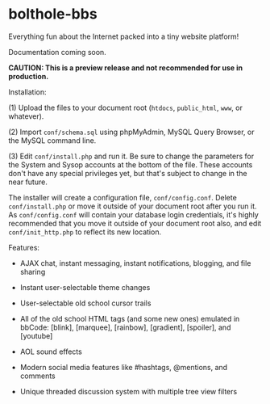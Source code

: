 # bolthole-bbs
Everything fun about the Internet packed into a tiny website platform!

Documentation coming soon.

**CAUTION: This is a preview release and not recommended for use in production.**

Installation:

(1) Upload the files to your document root (`htdocs`, `public_html`, `www`, or whatever).

(2) Import `conf/schema.sql` using phpMyAdmin, MySQL Query Browser, or the MySQL command line.

(3) Edit `conf/install.php` and run it. Be sure to change the parameters for the System and Sysop accounts at the bottom of the file. These accounts don't have any special privileges yet, but that's subject to change in the near future.

The installer will create a configuration file, `conf/config.conf`. Delete `conf/install.php` or move it outside of your document root after you run it. As `conf/config.conf` will contain your database login credentials, it's highly recommended that you move it outside of your document root also, and edit `conf/init_http.php` to reflect its new location.

Features:

* AJAX chat, instant messaging, instant notifications, blogging, and file sharing

* Instant user-selectable theme changes

* User-selectable old school cursor trails 

* All of the old school HTML tags (and some new ones) emulated in bbCode: [blink], [marquee], [rainbow], [gradient], [spoiler], and [youtube]

* AOL sound effects

* Modern social media features like #hashtags, @mentions, and comments

* Unique threaded discussion system with multiple tree view filters
